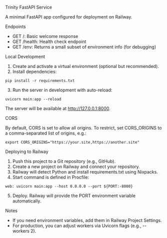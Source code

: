 Trinity FastAPI Service

A minimal FastAPI app configured for deployment on Railway.

Endpoints

- GET /: Basic welcome response
- GET /health: Health check endpoint
- GET /env: Returns a small subset of environment info (for debugging)

Local Development

1. Create and activate a virtual environment (optional but recommended).
2. Install dependencies:

```
pip install -r requirements.txt
```

3. Run the server in development with auto-reload:

```
uvicorn main:app --reload
```

The server will be available at http://127.0.0.1:8000.

CORS

By default, CORS is set to allow all origins. To restrict, set CORS_ORIGINS to a comma-separated list of origins, e.g.:

```
export CORS_ORIGINS="https://your.site,https://another.site"
```

Deploying to Railway

1. Push this project to a Git repository (e.g., GitHub).
2. Create a new project on Railway and connect your repository.
3. Railway will detect Python and install requirements.txt using Nixpacks.
4. Start command is defined in Procfile:

```
web: uvicorn main:app --host 0.0.0.0 --port ${PORT:-8000}
```

5. Deploy. Railway will provide the PORT environment variable automatically.

Notes

- If you need environment variables, add them in Railway Project Settings.
- For production, you can adjust workers via Uvicorn flags (e.g., --workers 2).

